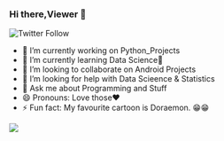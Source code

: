 ### Hi there,Viewer 👋
![Twitter Follow](https://img.shields.io/twitter/follow/banerjees12?style=social)

- 🔭 I’m currently working on Python_Projects
- 🌱 I’m currently learning Data Science🤔
- 👯 I’m looking to collaborate on Android Projects
- 🤔 I’m looking for help with Data Scieence & Statistics
- 💬 Ask me about Programming and Stuff
- 😄 Pronouns: Love those❤
- ⚡ Fun fact: My favourite cartoon is Doraemon. 😁😁

<img src = "https://github-readme-stats.vercel.app/api?username=mr-shrayan&&show_icons=true&title_color=ffffff&icon_color=bb2acf&text_color=daf7dc&bg_color=151515">
